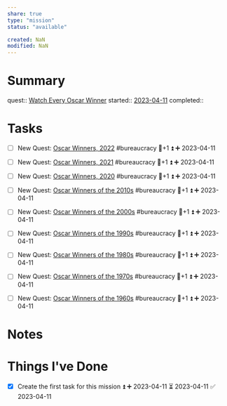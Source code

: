 ```yaml
---
share: true
type: "mission"
status: "available"

created: NaN 
modified: NaN
---
```

 
# Summary
quest:: [Watch Every Oscar Winner](./Watch%20Every%20Oscar%20Winner.md)
started:: [2023-04-11](../../00%20-%20Life%20Management%20System/09%20-%20Daily%20Notes/2023-04-11.md)
completed::
# Tasks
- [ ] New Quest: [Oscar Winners, 2022](Oscar%20Winners,%202022.md) #bureaucracy 🥄+1 ⏫ ➕ 2023-04-11
- [ ] New Quest: [Oscar Winners, 2021](Oscar%20Winners,%202021.md) #bureaucracy 🥄+1 ⏫ ➕ 2023-04-11
- [ ] New Quest: [Oscar Winners, 2020](Oscar%20Winners,%202020.md) #bureaucracy 🥄+1 ⏫ ➕ 2023-04-11
- [ ] New Quest: [Oscar Winners of the 2010s](Oscar%20Winners%20of%20the%202010s.md) #bureaucracy 🥄+1 ⏫ ➕ 2023-04-11
- [ ] New Quest: [Oscar Winners of the 2000s](Oscar%20Winners%20of%20the%202000s.md) #bureaucracy 🥄+1 ⏫ ➕ 2023-04-11
- [ ] New Quest: [Oscar Winners of the 1990s](Oscar%20Winners%20of%20the%201990s.md) #bureaucracy 🥄+1 ⏫ ➕ 2023-04-11
- [ ] New Quest: [Oscar Winners of the 1980s](Oscar%20Winners%20of%20the%201980s.md) #bureaucracy 🥄+1 ⏫ ➕ 2023-04-11
- [ ] New Quest: [Oscar Winners of the 1970s](Oscar%20Winners%20of%20the%201970s.md) #bureaucracy 🥄+1 ⏫ ➕ 2023-04-11
- [ ] New Quest: [Oscar Winners of the 1960s](Oscar%20Winners%20of%20the%201960s.md) #bureaucracy 🥄+1 ⏫ ➕ 2023-04-11


# Notes

# Things I've Done
- [x] Create the first task for this mission ⏫ ➕ 2023-04-11 ⏳ 2023-04-11 ✅ 2023-04-11